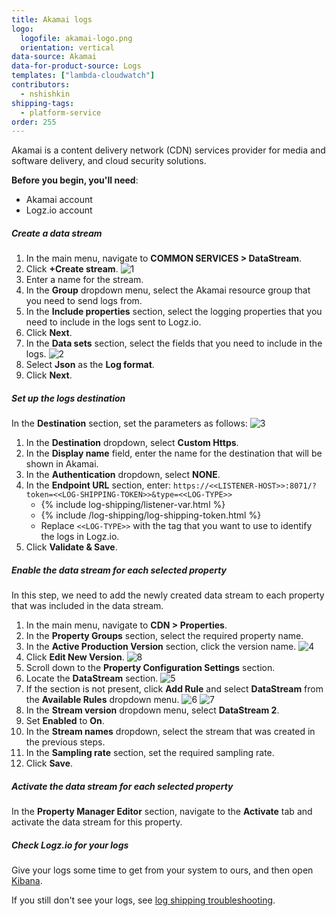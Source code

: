 ```yaml
---
title: Akamai logs
logo:
  logofile: akamai-logo.png
  orientation: vertical
data-source: Akamai
data-for-product-source: Logs
templates: ["lambda-cloudwatch"]
contributors:
  - nshishkin
shipping-tags:
  - platform-service
order: 255
---
```


Akamai is a content delivery network (CDN) services provider for media and software delivery, and cloud security solutions.


**Before you begin, you'll need**:

* Akamai account
* Logz.io account

<div class="tasklist">

##### Create a data stream

1. In the main menu, navigate to **COMMON SERVICES > DataStream**.
2. Click **+Create stream**.
   ![1](https://dytvr9ot2sszz.cloudfront.net/logz-docs/akamai/akamai-1.png)
3. Enter a name for the stream.
4. In the **Group** dropdown menu, select the Akamai resource group that you need to send logs from.
4. In the **Include properties** section, select the logging properties that you need to include in the logs sent to Logz.io.
5. Click **Next**.
6. In the **Data sets** section, select the fields that you need to include in the logs.
   ![2](https://dytvr9ot2sszz.cloudfront.net/logz-docs/akamai/akamai-2.png)
7. Select **Json** as the **Log format**.
8. Click **Next**.

##### Set up the logs destination

In the **Destination** section, set the parameters as follows:
   ![3](https://dytvr9ot2sszz.cloudfront.net/logz-docs/akamai/akamai-3.png)
1. In the **Destination** dropdown, select **Custom Https**.
2. In the **Display name** field, enter the name for the destination that will be shown in Akamai.
3. In the **Authentication** dropdown, select **NONE**.
4. In the **Endpoint URL** section, enter:
   `https://<<LISTENER-HOST>>:8071/?token=<<LOG-SHIPPING-TOKEN>>&type=<<LOG-TYPE>>`
     * {% include log-shipping/listener-var.html %}
     * {% include /log-shipping/log-shipping-token.html %}
     * Replace `<<LOG-TYPE>>` with the tag that you want to use to identify the logs in Logz.io.
5. Click **Validate & Save**.

##### Enable the data stream for each selected property

In this step, we need to add the newly created data stream to each property that was included in the data stream.

1. In the main menu, navigate to **CDN > Properties**.
2. In the **Property Groups** section, select the required property name.
3. In the **Active Production Version** section, click the version name.
   ![4](https://dytvr9ot2sszz.cloudfront.net/logz-docs/akamai/akamai-4.png)
4. Click **Edit New Version**.
   ![8](https://dytvr9ot2sszz.cloudfront.net/logz-docs/akamai/akamai-4.png)
5. Scroll down to the **Property Configuration Settings** section.
6. Locate the **DataStream** section.
   ![5](https://dytvr9ot2sszz.cloudfront.net/logz-docs/akamai/akamai-5.png)
7. If the section is not present, click **Add Rule** and select **DataStream** from the **Available Rules** dropdown menu.
   ![6](https://dytvr9ot2sszz.cloudfront.net/logz-docs/akamai/akamai-6.png)
   ![7](https://dytvr9ot2sszz.cloudfront.net/logz-docs/akamai/akamai-7.png)
8. In the **Stream version** dropdown menu, select **DataStream 2**.
9. Set **Enabled** to **On**.
10. In the **Stream names** dropdown, select the stream that was created in the previous steps.
11. In the **Sampling rate** section, set the required sampling rate.
12. Click **Save**.

##### Activate the data stream for each selected property

In the **Property Manager Editor** section, navigate to the **Activate** tab and activate the data stream for this property.


##### Check Logz.io for your logs

Give your logs some time to get from your system to ours, and then open [Kibana](https://app.logz.io/#/dashboard/kibana).

If you still don't see your logs, see [log shipping troubleshooting](https://docs.logz.io/user-guide/log-shipping/log-shipping-troubleshooting.html).


</div>
